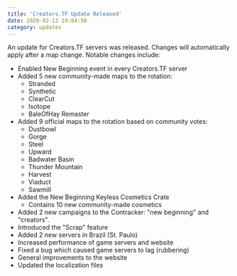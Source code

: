 ```yaml
---
title: 'Creators.TF Update Released'
date: 2020-02-13 19:04:58
category: updates
---
```


<p>An update for Creators.TF servers was released. Changes will automatically apply after a map change. Notable changes include:</p>

<ul>
  <li>Enabled New Beginning event in every Creators.TF server</li>
  <li>Added 5 new community-made maps to the rotation:
    <ul>
      <li>Stranded</li>
      <li>Synthetic</li>
      <li>ClearCut</li>
      <li>Isotope</li>
      <li>BaleOfHay Remaster</li>
    </ul>
  </li>
  <li>Added 9 official maps to the rotation based on community votes:
    <ul>
      <li>Dustbowl</li>
      <li>Gorge</li>
      <li>Steel</li>
      <li>Upward</li>
      <li>Badwater Basin</li>
      <li>Thunder Mountain</li>
      <li>Harvest</li>
      <li>Viaduct</li>
      <li>Sawmill</li>
    </ul>
  </li>
  <li>Added the New Beginning Keyless Cosmetics Crate
    <ul>
      <li>Contains 10 new community-made cosmetics</li>
    </ul>
  </li>
  <li>Added 2 new campaigns to the Contracker: "new beginning" and "creators".</li>
  <li>Introduced the "Scrap" feature</li>
  <li>Added 2 new servers in Brazil (St. Paulo)</li>
  <li>Increased performance of game servers and website</li>
  <li>Fixed a bug which caused game servers to lag (rubbering)</li>
  <li>General improvements to the website</li>
  <li>Updated the localization files</li>
</ul>
